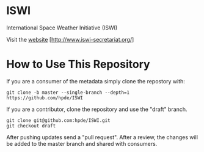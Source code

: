 # ISWI 

International Space Weather Initiative (ISWI)

Visit the [website](http://www.iswi-secretariat.org/) [http://www.iswi-secretariat.org/]

# How to Use This Repository

If you are a consumer of the metadata simply clone the repostory with:

````
git clone -b master --single-branch --depth=1 https://github.com/hpde/ISWI
````

If you are a contributor, clone the repository and use the "draft" branch.
````
git clone git@github.com:hpde/ISWI.git
git checkout draft
````

After pushing updates send a "pull request". After a review, the changes
will be added to the master branch and shared with consumers.


